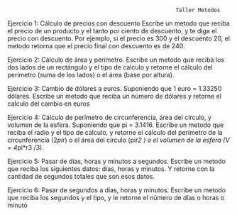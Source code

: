 
                                                         Taller Metodos

Ejercicio 1: Cálculo de precios con descuento Escribe un metodo que reciba el precio de un producto y el tanto por ciento de descuento, y te diga el precio con descuento. Por ejemplo, si el precio es 300 y el descuento 20, el metodo retorna que el precio final con descuento es de 240.

Ejercicio 2: Cálculo de área y perímetro. Escribe un metodo que reciba los dos lados de un rectángulo y el tipo de calculo y retorne el cálculo del perímetro (suma de los lados) o el área (base por altura).

Ejercicio 3: Cambio de dólares a euros. Suponiendo que 1 euro = 1.33250 dólares. Escribe un metodo que reciba un número de dólares y retorne el calculo del cambio en euros

Ejercicio 4: Cálculo de perímetro de circunferencia, área del círculo, y volumen de la esfera. Suponiendo que pi = 3.1416. Escribe un metodo que reciba el radio y el tipo de calculo, y retorne el cálculo del perímetro de la circunferencia (2*pi*r) o el área del círculo (pi*r2 ) o el volumen de la esfera (V = 4*pi*r3 /3).

Ejercicio 5: Pasar de días, horas y minutos a segundos. Escribe un metodo que reciba los siguientes datos: días, horas y minutos. Y retorne con la cantidad de segundos totales que son esos datos.

Ejercicio 6: Pasar de segundos a días, horas y minutos. Escribe un metodo que reciba los segundos y el tipo, y le retorne el número de días o horas o minuto
